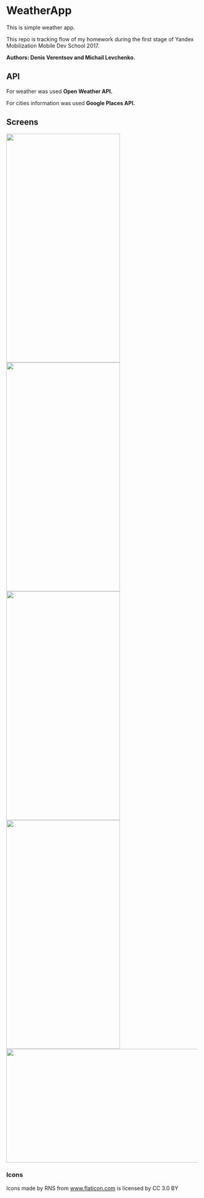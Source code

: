 # WeatherApp

This is simple weather app.

This repo is tracking flow of my homework during the first stage of Yandex Mobilization Mobile Dev School 2017.

**Authors: Denis Verentsov and Michail Levchenko.**

## API

For weather was used **Open Weather API.**

For cities information was used **Google Places API.**

## Screens

<img src="https://s174f.storage.yandex.net/rdisk/09ccc759c2a3d8509834524fb2e43c47f86e75803a39a6d8831b828ee3aad8f1/59dd6864/BK8_WgFwIfOGLvUR5aGj9UTzvOA8OZBf8BPmVkNx_-IGUYoFYTUpO6mBf0VUl9FHBgqfry2_aFYkn29T33roRw==?uid=43125708&filename=w1.png&disposition=inline&hash=&limit=0&content_type=image%2Fpng&fsize=954342&hid=e2db14edfb2f4234a18f578f82083b74&media_type=image&tknv=v2&etag=46cad1643ae123c9a98f10378527a5f4&rtoken=5t8Tjrau2alo&force_default=yes&ycrid=na-8707a91d0f5f1aa1c211aff0ae130516-downloader10f&ts=55b3aaa1fe100&s=8d7e924a967d53d9ec83ab1358134e25c747339cf2a2a9aabb0ae69384ffa3ce&pb=U2FsdGVkX19ik7URuC-vMvy-vfecens4Kne-w-lOb4J-D02VmZsiM5EgKfcfQXHzB56rQ5HZj8DnYsKCZKL_0iA3KBcCs7Dp4O5ZjuqK5sA=" width="299" height="602"><img src="https://s149f.storage.yandex.net/rdisk/50519027c7a44fa9c5dead09fd33e6696d8339ef0fb97dc12db98a3f824fbbe0/59dd695d/BK8_WgFwIfOGLvUR5aGj9UYPAiZQ6zLJ-Xk9oY1ncBBw6Hz8KYq4IplXOV9poEHr0Dcbl6d_kJ2wkPrbtZeFyA==?uid=43125708&filename=w2.png&disposition=inline&hash=&limit=0&content_type=image%2Fpng&fsize=871080&hid=801344ca9478c6459bed890ba0bcefd2&media_type=image&tknv=v2&etag=f4ebfb684cdaed7c029b3cfeeee84a99&rtoken=7F9XxylO7b61&force_default=yes&ycrid=na-c4e3b3e672317f19f9c325521e5beb19-downloader2f&ts=55b3ab8f75140&s=617e7d5c4a9a208a497eb92fd6241029f1fcb33e6d5783cf2c45fc15a6aee9c3&pb=U2FsdGVkX1_oJ-MeFlPnHcmmHBK4k-QfpDgJPvowkSFZ8QwVxkedypnpUPb-HsxkWJV0hSyIquTmrTV8AUNXB9f_B3L6iTFnhpe5sgbCp3U=" width="299" height="602"><img src="https://s120f.storage.yandex.net/rdisk/ed44eaacd5a994788afedf5a647226d9919084af7c49684c1a7faaf7223e3c3f/59dd6989/BK8_WgFwIfOGLvUR5aGj9XejsMlbfgLG1Lw70l_BW7N4XcGNM7aXcLt9YZvbwjmgr-HeMK4M2QLA_Aqx4ibwgg==?uid=43125708&filename=w3.png&disposition=inline&hash=&limit=0&content_type=image%2Fpng&fsize=916712&hid=004bd1a5bac0c39d7183804f09c654a0&media_type=image&tknv=v2&etag=509cdaaeeae9f0315945e2d076464906&rtoken=fpq2cDq2FV7G&force_default=yes&ycrid=na-b4903f62f15fd5aac3413c7f0901bd37-downloader15f&ts=55b3abb96b440&s=ef6e0ba561635cdd1685c11640489497db748a9af1b338cf6089996a8c90aa33&pb=U2FsdGVkX1_17vJh-LJbSNGfi4tcQxk_Tj6jhZvfHwiIS4DQkB7g6k-0_1n3HoJS0YkOR4-rWmRzVVVXjA_WrkSLUzYCKKEBavwaiBRG8-s=" width="299" height="602"><img src="https://s119e.storage.yandex.net/rdisk/f34f7afe444b59007b2a33e16dee5c2e6c6636f21e982772754e0db83a4ae792/59dd69d4/BK8_WgFwIfOGLvUR5aGj9QNkaWkc2OvhwR9R0U10YW_ElgDG3pIXmiICbjg0Eq2H_MAW9LRyFxIDtUU_S255Uw==?uid=43125708&filename=w4.png&disposition=inline&hash=&limit=0&content_type=image%2Fpng&fsize=850100&hid=e6b714676aeaa72947782bb041f618cf&media_type=image&tknv=v2&etag=0e2a8733f8d57d271ae416e241838920&rtoken=XmmUvCpVbzF4&force_default=yes&ycrid=na-7c46f790cb1df2b797eded6c92be76d1-downloader11h&ts=55b3ac00f1d00&s=4ef5e824dd8f4321a658bdb858ebb6b82b4f55298e338d509b86fe2237634d3e&pb=U2FsdGVkX1_YUroiqxx93yFkVkoCVo8Fi5pHdZfYKOQWz4kHoGKLUg9ptFUVbqr4kzWpWhTL478bz9DtBnEu5VRHF9ZHm4RLfdWMKMMJR-I=" width="299" height="602"><img src="https://s109e.storage.yandex.net/rdisk/cc25410b7c4e4f0be4719de408e7d0200b250f746e1e85e159c1372f452d88ff/59dd6a12/BK8_WgFwIfOGLvUR5aGj9faB4vfkWb8V6dmg70uM4Ti8xPMvmwtKzT2v32gFPHN5b8uvQvxexHRsx90fvYAIzQ==?uid=43125708&filename=w5.png&disposition=inline&hash=&limit=0&content_type=image%2Fpng&fsize=970373&hid=ff238c7d4d6719a67706a556de777873&media_type=image&tknv=v2&etag=65d8f2f21060f2b80d05178d8ac4934b&rtoken=V9xQBFDdA9pU&force_default=yes&ycrid=na-257f75625b7e46a68bcaf28178dbfd09-downloader12e&ts=55b3ac3c12880&s=8551e1655da6bb273f0cc76fe0714e648aba82aae08da9c05aa86651ad14717e&pb=U2FsdGVkX18dRt0i7AKStM4gr8ALVxMFJouPhFk0GKLza1nrfPgsHrNqRKB1zhW3_UE8fbdNNecQzk3x4MMFkl2XWQTsrSg6pXCPJ97nU9g=" width="602" height="299">

### Icons

Icons made by RNS from www.flaticon.com is licensed by CC 3.0 BY
